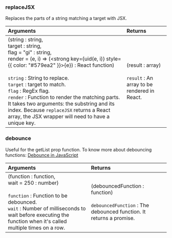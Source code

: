 ### replaceJSX
Replaces the parts of a string matching a target with JSX. 

| Arguments | Returns |
| :-- | :-- |
| (string : string,<br/>target : string,<br/>flag = "gi" : string,<br/>render = (e, i) => (<strong key={uid(e, i)} style={{ color: "#579ea2" }}>{e}</strong>) : React function)<br/><br/>`string` : String to replace.<br/>`target` : target to match.<br/>`flag` : RegEx flag.<br/>`render` : Function to render the matching parts. It takes two arguments: the substring and its index. Because `replaceJSX` returns a React array, the JSX wrapper will need to have a unique key. | (result : array) <br/><br/>`result` :	An array to be rendered in React. |

### debounce
Useful for the getList prop function. To know more about debouncing functions: [Debounce in JavaScript ](https://levelup.gitconnected.com/debounce-in-javascript-improve-your-applications-performance-5b01855e086)

| Arguments | Returns |
| :-- | :-- |
| (function : function,<br/>wait = 250 : number)<br/><br/>`function` : Function to be debounced.<br/>`wait` : Number of milliseconds to wait before executing the function when it's called multiple times on a row. | (debouncedFunction : function) <br/><br/>`debouncedFunction` :	The debounced function. It returns a promise. |


